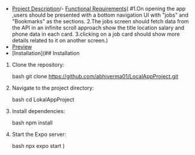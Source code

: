 

- [Project Description](#project-description)/- [Functional Requirements](#functional-requirements)( #1.On opening the app ,users should be presented with a bottom navigation UI with "jobs" and "Bookmarks" as the sections.
2.The jobs screen should fetch data from the API in an infinite scroll approach show the title location salary and phone data in each card.
3.clicking on a job card should show more details related to it on another screen.)
- [Preview](#preview)
- [Installation](## Installation

1. Clone the repository:

    bash
    git clone  https://github.com/abhiverma01/LocalAppProject.git
    

2. Navigate to the project directory:

    bash
    cd LokalAppProject
    

3. Install dependencies:

    bash
    npm install
    

4. Start the Expo server:

   bash
    npx expo start )






